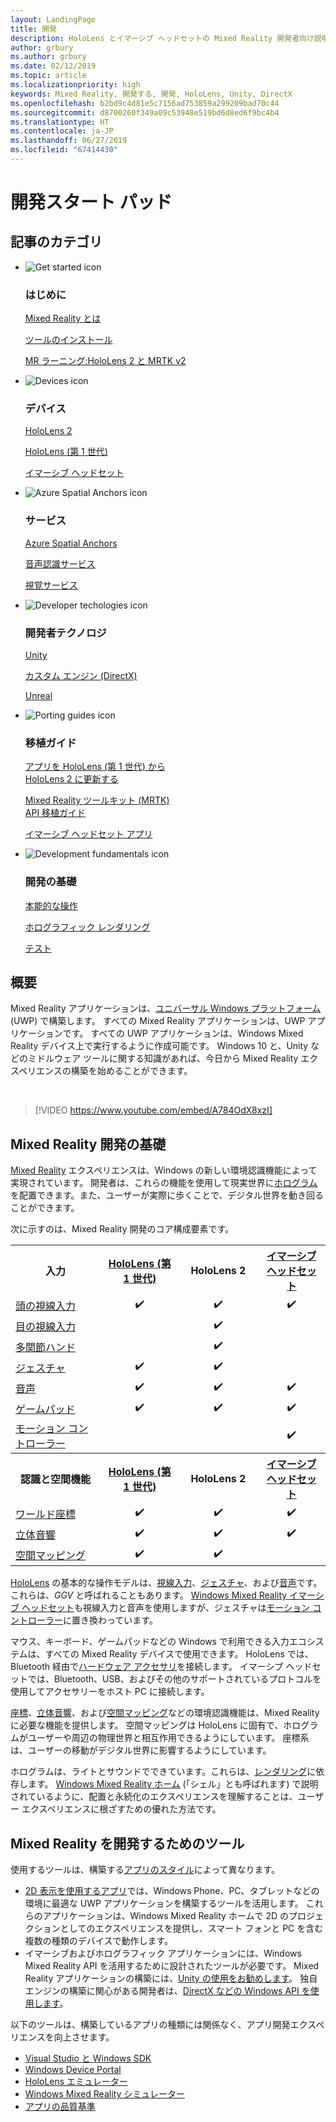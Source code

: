 ```yaml
---
layout: LandingPage
title: 開発
description: HoloLens とイマーシブ ヘッドセットの Mixed Reality 開発者向け説明書です。
author: grbury
ms.author: grbury
ms.date: 02/12/2019
ms.topic: article
ms.localizationpriority: high
keywords: Mixed Reality, 開発する, 開発, HoloLens, Unity, DirectX
ms.openlocfilehash: b2bd9c4d81e5c7156ad753859a299209bad70c44
ms.sourcegitcommit: d8700260f349a09c53948e519bd6d8ed6f9bc4b4
ms.translationtype: HT
ms.contentlocale: ja-JP
ms.lasthandoff: 06/27/2019
ms.locfileid: "67414430"
---
```

# <a name="development-launchpad"></a>開発スタート パッド

## <a name="article-categories"></a>記事のカテゴリ


<ul class="panelContent cardsF">
    <li>
        <div class="cardSize">
            <div class="cardPadding">
                <div class="card">
                    <div class="cardImageOuter">
                        <div class="cardImage">
                            <img src="images/GetStartedIcon.png" alt="Get started icon">
                        </div>
                    </div>
                    <div class="cardText">
                        <h3>はじめに</h3>
                        <p>
                            <a href="mixed-reality.md">Mixed Reality とは</a>
                        </p>
                        <p>
                            <a href="install-the-tools.md">ツールのインストール</a>
                        </p>
                        <p>
                            <a href="mrlearning-base-ch1.md">MR ラーニング:HoloLens 2 と MRTK v2</a>
                        </p>
                    </div>
                </div>
            </div>
        </div>
    </li>
        <li>
        <div class="cardSize">
            <div class="cardPadding">
                <div class="card">
                    <div class="cardImageOuter">
                        <div class="cardImage">
                            <img src="images/HoloLens_Icon_120x130.png" alt="Devices icon">
                        </div>
                    </div>
                    <div class="cardText">
                        <h3>デバイス</h3>
                          <p>
                            <a href="https://www.microsoft.com/hololens/hardware" target="_blank">HoloLens 2</a>
                        </p>
                        <p>
                            <a href="hololens-hardware-details.md">HoloLens (第 1 世代)</a>
                        </p>
                        <p>
                            <a href="immersive-headset-hardware-details.md">イマーシブ ヘッドセット</a>
                        </p>
                    </div>
                </div>
            </div>
        </div>
    </li>
    <li>
        <div class="cardSize">
            <div class="cardPadding">
                <div class="card">
                    <div class="cardImageOuter">
                        <div class="cardImage">
                            <img src="images/AzureSpatialAnchors_Icon_120x130.png" alt="Azure Spatial Anchors icon">
                        </div>
                    </div>
                    <div class="cardText">
                        <h3>サービス</h3>
                        <p>
                            <a href="https://docs.microsoft.com/azure/spatial-anchors" target="_blank">Azure Spatial Anchors</a>
                        </p>
                        <p>
                            <a href="https://docs.microsoft.com/azure/cognitive-services/speech-service/" target="_blank">音声認識サービス</a>
                        </p>
                        <p>
                            <a href="https://docs.microsoft.com/azure/cognitive-services/computer-vision/" target="_blank">視覚サービス</a>
                        </p>
                    </div>
                </div>
            </div>
        </div>
    </li>
    <li>
        <div class="cardSize">
            <div class="cardPadding">
                <div class="card">
                    <div class="cardImageOuter">
                        <div class="cardImage">
                            <img src="images/Unity_Icon_120x130.png" alt="Developer techologies icon">
                        </div>
                    </div>
                    <div class="cardText">
                        <h3>開発者テクノロジ</h3>
                        <p>
                            <a href="unity-development-overview.md">Unity</a>
                        </p>
                        <p>
                            <a href="directx-development-overview.md">カスタム エンジン (DirectX)</a>
                        </p>
                        <p>
                            <a href="https://www.unrealengine.com/en-US/blog/unreal-engine-4-support-for-hololens-2-released-in-early-access">Unreal</a>
                        </p>                
                    </div>
                </div>
            </div>
        </div>
    </li>
    <li>
        <div class="cardSize">
            <div class="cardPadding">
                <div class="card">
                    <div class="cardImageOuter">
                        <div class="cardImage">
                            <img src="images/PortingGuides-icon_120x130.png" alt="Porting guides icon">
                        </div>
                    </div>
                    <div class="cardText">
                        <h3>移植ガイド</h3>
                        <p>
                            <a href="mrtk-porting-guide.md">アプリを HoloLens (第 1 世代) から<br>HoloLens 2 に更新する</a>
                        </p>
                        <p>
                            <a href="https://microsoft.github.io/MixedRealityToolkit-Unity/Documentation/HTKToMRTKPortingGuide.html">Mixed Reality ツールキット (MRTK)<br>API 移植ガイド</a>
                        </p>
                        <p>
                            <a href="porting-guides.md">イマーシブ ヘッドセット アプリ</a>
                        </p>
                    </div>
                </div>
            </div>
        </div>
    </li>
    <li>
        <div class="cardSize">
            <div class="cardPadding">
                <div class="card">
                    <div class="cardImageOuter">
                        <div class="cardImage">
                            <img src="images/App_patterns_Icon_120x130.png" alt="Development fundamentals icon">
                        </div>
                    </div>
                    <div class="cardText">
                        <h3>開発の基礎</h3>
                        <p>
                            <a href="Interaction-fundamentals.md">本能的な操作</a>
                        </p>
                        <p>
                            <a href="rendering.md">ホログラフィック レンダリング</a>
                        </p>
                         <p>
                            <a href="testing-your-app-on-hololens.md">テスト</a>
                        </p>                    
                    </div>
                </div>
            </div>
        </div>
    </li>    
</ul>

## <a name="overview"></a>概要

Mixed Reality アプリケーションは、[ユニバーサル Windows プラットフォーム](https://dev.windows.com/getstarted) (UWP) で構築します。 すべての Mixed Reality アプリケーションは、UWP アプリケーションです。 すべての UWP アプリケーションは、Windows Mixed Reality デバイス上で実行するように作成可能です。 Windows 10 と、Unity などのミドルウェア ツールに関する知識があれば、今日から Mixed Reality エクスペリエンスの構築を始めることができます。

<br>

>[!VIDEO https://www.youtube.com/embed/A784OdX8xzI]

## <a name="basics-of-mixed-reality-development"></a>Mixed Reality 開発の基礎

[Mixed Reality](mixed-reality.md) エクスペリエンスは、Windows の新しい環境認識機能によって実現されています。 開発者は、これらの機能を使用して現実世界に[ホログラム](hologram.md)を配置できます。また、ユーザーが実際に歩くことで、デジタル世界を動き回ることができます。 

次に示すのは、Mixed Reality 開発のコア構成要素です。

<table>
<tr>
<th style="width:175px">入力</th><th style="width:125px; text-align: center;"><a href="hololens-hardware-details.md">HoloLens (第 1 世代)</a></th><th style="width:125px; text-align: center;">HoloLens 2</a></th><th style="width:125px; text-align: center;"> <a href="immersive-headset-hardware-details.md">イマーシブ ヘッドセット</a></th>
</tr><tr>
<td> <a href="gaze.md">頭の視線入力</a></td><td style="text-align: center;">✔️</td><td style="text-align: center;">✔️</td><td style="text-align: center;">✔️</td>
</tr><tr>
<td> <a href="gaze.md">目の視線入力</a></td><td></td><td style="text-align: center;">✔️</td><td></td>
</tr><tr>
 <td> <a href="gestures.md">多関節ハンド</a></td><td></td><td style="text-align: center;">✔️</td><td></td>
</tr><tr>
<td> <a href="gestures.md">ジェスチャ</a></td><td style="text-align: center;">✔️</td><td style="text-align: center;">✔️</td><td></td>
</tr><tr>
<td> <a href="voice-input.md">音声</a></td><td style="text-align: center;">✔️</td><td style="text-align: center;">✔️</td><td style="text-align: center;">✔️</td>
</tr><tr>
<td> <a href="hardware-accessories.md">ゲームパッド</a></td><td style="text-align: center;">✔️</td><td style="text-align: center;">✔️</td><td style="text-align: center;">✔️</td>
</tr><tr>
<td> <a href="motion-controllers.md">モーション コントローラー</a></td><td></td><td></td><td style="text-align: center;">✔️</td>
</tr><tr>
<th style="width:175px">認識と空間機能</th><th style="width:125px; text-align: center;"><a href="hololens-hardware-details.md">HoloLens (第 1 世代)</a></th><th style="width:125px; text-align: center;">HoloLens 2</a></th><th style="width:125px; text-align: center;"> <a href="immersive-headset-hardware-details.md">イマーシブ ヘッドセット</a></th>
</tr><tr>
<td> <a href="coordinate-systems.md">ワールド座標</a></td><td style="text-align: center;">✔️</td><td style="text-align: center;">✔️</td><td style="text-align: center;">✔️</td>
</tr><tr>
<td> <a href="spatial-sound.md">立体音響</a></td><td style="text-align: center;">✔️</td><td style="text-align: center;">✔️</td><td style="text-align: center;">✔️</td>
</tr><tr>
<td> <a href="spatial-mapping.md">空間マッピング</a></td><td style="text-align: center;">✔️</td><td style="text-align: center;">✔️</td><td></td>
</tr>
</table>



[HoloLens](hololens-hardware-details.md) の基本的な操作モデルは、[視線入力](gaze.md)、[ジェスチャ](gestures.md)、および[音声](voice-input.md)です。これらは、*GGV* と呼ばれることもあります。 [Windows Mixed Reality イマーシブ ヘッドセット](immersive-headset-hardware-details.md)も視線入力と音声を使用しますが、ジェスチャは[モーション コントローラー](motion-controllers.md)に置き換わっています。

マウス、キーボード、ゲームパッドなどの Windows で利用できる入力エコシステムは、すべての Mixed Reality デバイスで使用できます。 HoloLens では、Bluetooth 経由で[ハードウェア アクセサリ](hardware-accessories.md)を接続します。 イマーシブ ヘッドセットでは、Bluetooth、USB、およびその他のサポートされているプロトコルを使用してアクセサリーをホスト PC に接続します。

[座標](coordinate-systems.md)、[立体音響](spatial-sound.md)、および[空間マッピング](spatial-mapping.md)などの環境認識機能は、Mixed Reality に必要な機能を提供します。 空間マッピングは HoloLens に固有で、ホログラムがユーザーや周辺の物理世界と相互作用できるようにしています。 座標系は、ユーザーの移動がデジタル世界に影響するようにしています。

ホログラムは、ライトとサウンドでできています。これらは、[レンダリング](rendering.md)に依存します。 [Windows Mixed Reality ホーム](navigating-the-windows-mixed-reality-home.md) (「シェル」とも呼ばれます) で説明されているように、配置と永続化のエクスペリエンスを理解することは、ユーザー エクスペリエンスに根ざすための優れた方法です。

## <a name="tools-for-developing-mixed-reality"></a>Mixed Reality を開発するためのツール

使用するツールは、構築する[アプリのスタイル](app-views.md)によって異なります。
* [2D 表示を使用するアプリ](building-2d-apps.md)では、Windows Phone、PC、タブレットなどの環境に最適な UWP アプリケーションを構築するツールを活用します。 これらのアプリケーションは、Windows Mixed Reality ホームで 2D のプロジェクションとしてのエクスペリエンスを提供し、スマート フォンと PC を含む複数の種類のデバイスで動作します。
* イマーシブおよびホログラフィック アプリケーションには、Windows Mixed Reality API を活用するために設計されたツールが必要です。 Mixed Reality アプリケーションの構築には、[Unity の使用をお勧めします](unity-development-overview.md)。 独自エンジンの構築に関心がある開発者は、[DirectX などの Windows API を使用します](directx-development-overview.md)。

以下のツールは、構築しているアプリの種類には関係なく、アプリ開発エクスペリエンスを向上させます。
* [Visual Studio と Windows SDK](using-visual-studio.md)
* [Windows Device Portal](using-the-windows-device-portal.md)
* [HoloLens エミュレーター](using-the-hololens-emulator.md)
* [Windows Mixed Reality シミュレーター](using-the-windows-mixed-reality-simulator.md)
* [アプリの品質基準](app-quality-criteria.md)

